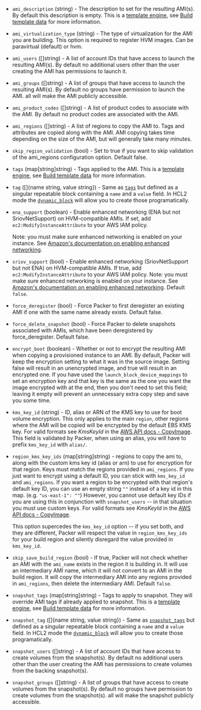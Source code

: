 <!-- Code generated from the comments of the AMIConfig struct in builder/amazon/common/ami_config.go; DO NOT EDIT MANUALLY -->

-   `ami_description` (string) - The description to set for the resulting
    AMI(s). By default this description is empty.  This is a
    [template engine](/docs/templates/engine.html), see [Build template
    data](#build-template-data) for more information.
    
-   `ami_virtualization_type` (string) - The type of virtualization for the AMI
    you are building. This option is required to register HVM images. Can be
    paravirtual (default) or hvm.
    
-   `ami_users` ([]string) - A list of account IDs that have access to
    launch the resulting AMI(s). By default no additional users other than the
    user creating the AMI has permissions to launch it.
    
-   `ami_groups` ([]string) - A list of groups that have access to
    launch the resulting AMI(s). By default no groups have permission to launch
    the AMI. all will make the AMI publicly accessible.
    
-   `ami_product_codes` ([]string) - A list of product codes to
    associate with the AMI. By default no product codes are associated with the
    AMI.
    
-   `ami_regions` ([]string) - A list of regions to copy the AMI to.
    Tags and attributes are copied along with the AMI. AMI copying takes time
    depending on the size of the AMI, but will generally take many minutes.
    
-   `skip_region_validation` (bool) - Set to true if you want to skip
    validation of the ami_regions configuration option. Default false.
    
-   `tags` (map[string]string) - Tags applied to the AMI. This is a
    [template engine](/docs/templates/engine.html), see [Build template
    data](#build-template-data) for more information.
    
-   `tag` ([]{name string, value string}) - Same as [`tags`](#tags) but defined as a singular repeatable block
    containing a `name` and a `value` field. In HCL2 mode the
    [`dynamic_block`](https://packer.io/docs/configuration/from-1.5/expressions.html#dynamic-blocks)
    will allow you to create those programatically.
    
-   `ena_support` (boolean) - Enable enhanced networking (ENA but not SriovNetSupport) on
    HVM-compatible AMIs. If set, add `ec2:ModifyInstanceAttribute` to your
    AWS IAM policy.
    
    Note: you must make sure enhanced networking is enabled on your
    instance. See [Amazon's documentation on enabling enhanced
    networking](https://docs.aws.amazon.com/AWSEC2/latest/UserGuide/enhanced-networking.html#enabling_enhanced_networking).
    
-   `sriov_support` (bool) - Enable enhanced networking (SriovNetSupport but not ENA) on
    HVM-compatible AMIs. If true, add `ec2:ModifyInstanceAttribute` to your
    AWS IAM policy. Note: you must make sure enhanced networking is enabled
    on your instance. See [Amazon's documentation on enabling enhanced
    networking](https://docs.aws.amazon.com/AWSEC2/latest/UserGuide/enhanced-networking.html#enabling_enhanced_networking).
    Default `false`.
    
-   `force_deregister` (bool) - Force Packer to first deregister an existing
    AMI if one with the same name already exists. Default false.
    
-   `force_delete_snapshot` (bool) - Force Packer to delete snapshots
    associated with AMIs, which have been deregistered by force_deregister.
    Default false.
    
-   `encrypt_boot` (boolean) - Whether or not to encrypt the resulting AMI when
    copying a provisioned instance to an AMI. By default, Packer will keep the
    encryption setting to what it was in the source image. Setting false will
    result in an unencrypted image, and true will result in an encrypted one.
    If you have used the `launch_block_device_mappings` to set an encryption
    key and that key is the same as the one you want the image encrypted with
    at the end, then you don't need to set this field; leaving it empty will
    prevent an unnecessary extra copy step and save you some time.
    
-   `kms_key_id` (string) - ID, alias or ARN of the KMS key to use for boot volume encryption. This
    only applies to the main `region`, other regions where the AMI will be
    copied will be encrypted by the default EBS KMS key. For valid formats
    see *KmsKeyId* in the [AWS API docs -
    CopyImage](https://docs.aws.amazon.com/AWSEC2/latest/APIReference/API_CopyImage.html).
    This field is validated by Packer, when using an alias, you will have to
    prefix `kms_key_id` with `alias/`.
    
-   `region_kms_key_ids` (map[string]string) - regions to copy the ami to, along with the custom kms key id (alias or
    arn) to use for encryption for that region. Keys must match the regions
    provided in `ami_regions`. If you just want to encrypt using a default
    ID, you can stick with `kms_key_id` and `ami_regions`. If you want a
    region to be encrypted with that region's default key ID, you can use an
    empty string `""` instead of a key id in this map. (e.g. `"us-east-1":
    ""`) However, you cannot use default key IDs if you are using this in
    conjunction with `snapshot_users` -- in that situation you must use
    custom keys. For valid formats see *KmsKeyId* in the [AWS API docs -
    CopyImage](https://docs.aws.amazon.com/AWSEC2/latest/APIReference/API_CopyImage.html).
    
    This option supercedes the `kms_key_id` option -- if you set both, and
    they are different, Packer will respect the value in
    `region_kms_key_ids` for your build region and silently disregard the
    value provided in `kms_key_id`.
    
-   `skip_save_build_region` (bool) - If true, Packer will not check whether an AMI with the `ami_name` exists
    in the region it is building in. It will use an intermediary AMI name,
    which it will not convert to an AMI in the build region. It will copy
    the intermediary AMI into any regions provided in `ami_regions`, then
    delete the intermediary AMI. Default `false`.
    
-   `snapshot_tags` (map[string]string) - Tags to apply to snapshot.
    They will override AMI tags if already applied to snapshot. This is a
    [template engine](../templates/engine.html), see [Build template
    data](#build-template-data) for more information.
    
-   `snapshot_tag` ([]{name string, value string}) - Same as [`snapshot_tags`](#snapshot_tags) but defined as a singular
    repeatable block containing a `name` and a `value` field. In HCL2 mode the
    [`dynamic_block`](https://packer.io/docs/configuration/from-1.5/expressions.html#dynamic-blocks)
    will allow you to create those programatically.
    
-   `snapshot_users` ([]string) - A list of account IDs that have
    access to create volumes from the snapshot(s). By default no additional
    users other than the user creating the AMI has permissions to create
    volumes from the backing snapshot(s).
    
-   `snapshot_groups` ([]string) - A list of groups that have access to
    create volumes from the snapshot(s). By default no groups have permission
    to create volumes from the snapshot(s). all will make the snapshot
    publicly accessible.
    
